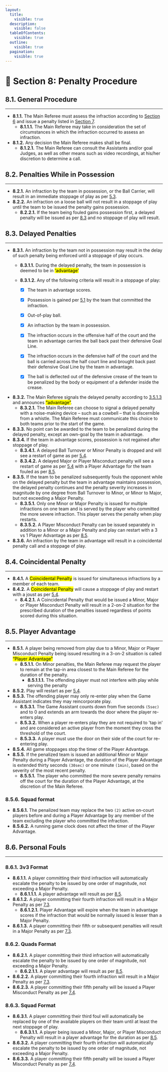 ```yaml
---
layout:
  title:
    visible: true
  description:
    visible: false
  tableOfContents:
    visible: true
  outline:
    visible: true
  pagination:
    visible: true
---
```


# 📣 Section 8: Penalty Procedure

## **8.1. General Procedure**&#x20;

***

* **8.1.1.** The Main Referee must assess the infraction according to [Section 6](section-6-infractions.md) and issue a penalty listed in [Section 7](section-7-penalties.md).&#x20;
  * **8.1.1.1.** The Main Referee may take in consideration the set of circumstances in which the infraction occurred to assess an infraction.&#x20;
* **8.1.2.** Any decision the Main Referee makes shall be final.&#x20;
  * **8.1.2.1.** The Main Referee can consult the Assistants and/or goal Judges, as well as other means such as video recordings, at his/her discretion to determine a call.&#x20;

## **8.2. Penalties While in Possession**

***

* **8.2.1.** An infraction by the team in possession, or the Ball Carrier, will result in an immediate stoppage of play as per [5.3](section-5-game-mechanics.md#id-5.3.-stoppage-of-play).&#x20;
* **8.2.2.** An infraction on a loose ball will not result in a stoppage of play until the team to be issued the penalty gains possession.&#x20;
  * **8.2.2.1.** If the team being fouled gains possession first, a delayed penalty will be issued as per [8.3](section-8-penalty-procedure.md#id-8.3.-delayed-penalties) and no stoppage of play will result.

## **8.3. Delayed Penalties**&#x20;

***

* **8.3.1.** An infraction by the team not in possession may result in the delay of such penalty being enforced until a stoppage of play occurs.&#x20;
  * **8.3.1.1.** During the delayed penalty, the team in possession is deemed to be in <mark style="background-color:yellow;">‘advantage’</mark>&#x20;
  *   **8.3.1.2.** Any of the following criteria will result in a stoppage of play:

      * [x] The team in advantage scores.
      * [x] Possession is gained per [5.1](section-5-game-mechanics.md#id-5.1.-start-of-the-game) by the team that committed the infraction.
      * [x] Out-of-play ball.
      * [x] An infraction by the team in possession.
      * [x] The infraction occurs in the offensive half of the court and the team in advantage carries the ball back past their defensive Goal Line.
      * [x] The infraction occurs in the defensive half of the court and the ball is carried across the half court line and brought back past their defensive Goal Line by the team in advantage.
      * [x] The ball is deflected out of the defensive crease of the team to be penalized by the body or equipment of a defender inside the crease.&#x20;


* **8.3.2.** The Main Referee signals the delayed penalty according to [3.5.1.3](section-3-game-officials.md#id-3.5.1.-main-referee) and announces <mark style="background-color:yellow;">“advantage”</mark>.&#x20;
  * **8.3.2.1.** The Main Referee can choose to signal a delayed penalty with a noise-making device – such as a cowbell – that is discernible from a whistle. The Main Referee must communicate this choice to both teams prior to the start of the game.&#x20;
* **8.3.3.** No point can be awarded to the team to be penalized during the delayed penalty, except an own-goal by the team in advantage.&#x20;
* **8.3.4.** If the team in advantage scores, possession is not regained after stoppage of play.&#x20;
  * **8.3.4.1.** A delayed Ball Turnover or Minor Penalty is dropped and will see a restart of game as per [5.4](section-5-game-mechanics.md#id-5.4.-restart-of-play).&#x20;
  * **8.3.4.2.** A delayed Major or Player Misconduct penalty will see a restart of game as per [5.4](section-5-game-mechanics.md#id-5.4.-restart-of-play) with a Player Advantage for the team fouled as per [8.5](section-8-penalty-procedure.md#id-8.5.-player-advantage).
* **8.3.5.** If the team to be penalized subsequently fouls the opponent while on the delayed penalty but the team in advantage maintains possession, the delayed penalty continues and the penalty severity increases in magnitude by one degree from Ball Turnover to Minor, or Minor to Major, but not exceeding a Major Penalty.&#x20;
  * **8.3.5.1.** Only one Minor or Major Penalty is issued for multiple infractions on one team and is served by the player who committed the more severe infraction. This player serves the penalty when play restarts.&#x20;
  * **8.3.5.2.** A Player Misconduct Penalty can be issued separately in addition to a Minor or a Major Penalty and play can restart with a 3 vs 1 Player Advantage as per [8.5](section-8-penalty-procedure.md#id-8.5.-player-advantage).&#x20;
* **8.3.6.** An infraction by the team in advantage will result in a coincidental penalty call and a stoppage of play.

## **8.4. Coincidental Penalty**&#x20;

***

* **8.4.1.** A <mark style="background-color:yellow;">Coincidental Penalty</mark> is issued for simultaneous infractions by a member of each team.&#x20;
* **8.4.2.** A <mark style="background-color:yellow;">Coincidental Penalty</mark> will cause a stoppage of play and restart with a joust as per [5.4](section-5-game-mechanics.md#id-5.4.-restart-of-play).&#x20;
  * **8.4.2.1.** A Coincidental Penalty that would be issued a Minor, Major or Player Misconduct Penalty will result in a 2-on-2 situation for the prescribed duration of the penalties issued regardless of points scored during this situation.

## **8.5. Player Advantage**&#x20;

***

* **8.5.1.** A player being removed from play due to a Minor, Major or Player Misconduct Penalty being issued resulting in a 3-on-2 situation is called <mark style="background-color:yellow;">“Player Advantage”</mark>&#x20;
  * **8.5.1.1.** On Minor penalties, the Main Referee may request the player to remain at the tap-in area closest to the Main Referee for the duration of the penalty.&#x20;
    * **8.5.1.1.1.** The offending player must not interfere with play while serving the penalty&#x20;
* **8.5.2.** Play will restart as per [5.4](section-5-game-mechanics.md#id-5.4.-restart-of-play).&#x20;
* **8.5.3.** The offending player may only re-enter play when the Game Assistant indicates they may reincorporate play.&#x20;
  * **8.5.3.1.** The Game Assistant counts down from five seconds `(5sec)` and to 0 and extends an arm towards the door where the player re-enters play.&#x20;
  * **8.5.3.2.** When a player re-enters play they are not required to 'tap in' and are considered an active player from the moment they cross the threshold of the court.&#x20;
  * **8.5.3.3.** A player must use the door on their side of the court for re-entering play.&#x20;
* **8.5.4.** All game stoppages stop the timer of the Player Advantage.&#x20;
* **8.5.5.** If the penalized team is issued an additional Minor or Major Penalty during a Player Advantage, the duration of the Player Advantage is extended thirty seconds `(30sec)` or one minute `(1min)`, based on the severity of the most recent penalty.&#x20;
  * **8.5.5.1.** The player who committed the more severe penalty remains off the court for the duration of the Player Advantage, at the discretion of the Main Referee.&#x20;

### **8.5.6. Squad format**&#x20;

* **8.5.6.1.** The penalized team may replace the two `(2)` active on-court players before and during a Player Advantage by any member of the team excluding the player who committed the infraction.&#x20;
* **8.5.6.2.** A running game clock does not affect the timer of the Player Advantage.

## **8.6. Personal Fouls**

***

### **8.6.1. 3v3 Format**&#x20;

* **8.6.1.1.** A player committing their third infraction will automatically escalate the penalty to be issued by one order of magnitude, not exceeding a Major Penalty.
  * **8.6.1.1.1.** A player advantage will result as per [8.5](section-8-penalty-procedure.md#id-8.5.-player-advantage).&#x20;
* **8.6.1.2.** A player committing their fourth infraction will result in a Major Penalty as per [7.3](section-7-penalties.md#id-7.3.-major-penalty).&#x20;
  * **8.6.1.2.1.** Player Advantage will expire when the team in advantage scores if the infraction that would be normally issued is lesser than a Major Penalty.&#x20;
* **8.6.1.3.** A player committing their fifth or subsequent penalties will result in a Major Penalty as per [7.3](section-7-penalties.md#id-7.3.-major-penalty).&#x20;

### **8.6.2. Quads Format**&#x20;

* **8.6.2.1.** A player committing their third infraction will automatically escalate the penalty to be issued by one order of magnitude, not exceeding a Major Penalty.&#x20;
  * **8.6.2.1.1.** A player advantage will result as per [8.5](section-8-penalty-procedure.md#id-8.5.-player-advantage).&#x20;
* **8.6.2.2.** A player committing their fourth infraction will result in a Major Penalty as per [7.3](section-7-penalties.md#id-7.3.-major-penalty).&#x20;
* **8.6.2.3.** A player committing their fifth penalty will be issued a Player Misconduct Penalty as per [7.4](section-7-penalties.md#id-7.4.-player-misconduct).&#x20;

### **8.6.3. Squad Format**&#x20;

* **8.6.3.1.** A player committing their third foul will automatically be replaced by one of the available players on their team until at least the next stoppage of play.&#x20;
  * **8.6.3.1.1.** A player being issued a Minor, Major, or Player Misconduct Penalty will result in a player advantage for the duration as per [8.5](section-8-penalty-procedure.md#id-8.5.-player-advantage).&#x20;
* **8.6.3.2.** A player committing their fourth infraction will automatically escalate the penalty to be issued by one order of magnitude, not exceeding a Major Penalty.&#x20;
* **8.6.3.3.** A player committing their fifth penalty will be issued a Player Misconduct Penalty as per [7.4](section-7-penalties.md#id-7.4.-player-misconduct).

